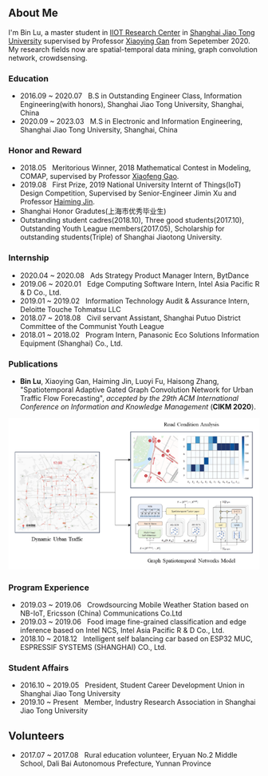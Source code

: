 ## About Me

I'm Bin Lu, a master student in [IIOT Research Center](http://iiot.sjtu.edu.cn/) in [Shanghai Jiao Tong University](http://en.sjtu.edu.cn/) supervised by Professor [Xiaoying Gan](http://iwct.sjtu.edu.cn/Personal/xygan/index.htm) from Sepetember 2020. My research fields now are spatial-temporal data mining, graph convolution network, crowdsensing. 

### Education
- 2016.09 ~ 2020.07 &nbsp; B.S in Outstanding Engineer Class, Information Engineering(with honors), Shanghai Jiao Tong University, Shanghai, China
- 2020.09 ~ 2023.03 &nbsp; M.S in Electronic and Information Engineering, Shanghai Jiao Tong University, Shanghai, China

### Honor and Reward
- 2018.05 &nbsp; Meritorious Winner, 2018 Mathematical Contest in Modeling, COMAP, supervised by Professor [Xiaofeng Gao](http://www.cs.sjtu.edu.cn/~gao-xf/).
- 2019.08 &nbsp; First Prize, 2019 National University Internt of Things(IoT) Design Competition, Supervised by Senior-Engineer Jimin Xu and Professor [Haiming Jin](http://jhc.sjtu.edu.cn/~haimingjin/). 
- Shanghai Honor Gradutes(上海市优秀毕业生)
- Outstanding student cadres(2018.10), Three good students(2017.10), Outstanding Youth League members(2017.05), Scholarship for outstanding students(Triple) of Shanghai Jiaotong University.

### Internship
- 2020.04 ~ 2020.08 &nbsp; Ads Strategy Product Manager Intern, BytDance
- 2019.06 ~ 2020.01 &nbsp; Edge Computing Software Intern, Intel Asia Pacific R & D Co., Ltd.
- 2019.01 ~ 2019.02 &nbsp; Information Technology Audit & Assurance Intern, Deloitte Touche Tohmatsu LLC
- 2018.07 ~ 2018.08 &nbsp; Civil servant Assistant, Shanghai Putuo District Committee of the Communist Youth League
- 2018.01 ~ 2018.02 &nbsp; Program Intern, Panasonic Eco Solutions Information Equipment (Shanghai) Co., Ltd.

### Publications
- **Bin Lu**, Xiaoying Gan, Haiming Jin, Luoyi Fu, Haisong Zhang, "Spatiotemporal Adaptive Gated Graph Convolution Network for Urban Traffic Flow Forecasting", *accepted by the 29th ACM International Conference on Information and Knowledge Management* (**CIKM 2020**).

![Urban Traffic Flow Forecasting based on Graph Neural Network](images/ag_gcn.png)

### Program Experience
- 2019.03 ~ 2019.06 &nbsp; Crowdsourcing Mobile Weather Station based on NB-IoT, Ericsson (China) Communications Co.Ltd
- 2019.03 ~ 2019.06 &nbsp; Food image fine-grained classification and edge inference based on Intel NCS, Intel Asia Pacific R & D Co., Ltd.
- 2018.10 ~ 2018.12 &nbsp; Intelligent self balancing car based on ESP32 MUC, ESPRESSIF SYSTEMS (SHANGHAI) CO., Ltd.

### Student Affairs
- 2016.10 ~ 2019.05 &nbsp; President, Student Career Development Union in Shanghai Jiao Tong University
- 2019.10 ~ Present &nbsp; Member, Industry Research Association in Shanghai Jiao Tong University

## Volunteers
- 2017.07 ~ 2017.08 &nbsp; Rural education volunteer, Eryuan No.2 Middle School, Dali Bai Autonomous Prefecture, Yunnan Province
